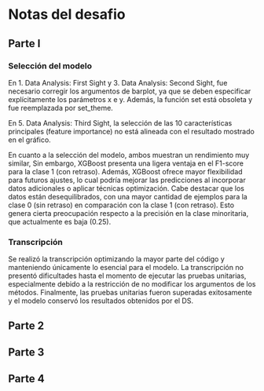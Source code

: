 # Notas del desafio

## Parte I

### Selección del modelo

En 1. Data Analysis: First Sight y 3. Data Analysis: Second Sight, fue necesario corregir los argumentos de barplot, ya que se deben especificar explícitamente los parámetros x e y. Además, la función set está obsoleta y fue reemplazada por set_theme.

En 5. Data Analysis: Third Sight, la selección de las 10 características principales (feature importance) no está alineada con el resultado mostrado en el gráfico.

En cuanto a la selección del modelo, ambos muestran un rendimiento muy similar, Sin embargo, XGBoost presenta una ligera ventaja en el F1-score para la clase 1 (con retraso). Además, XGBoost ofrece mayor flexibilidad para futuros ajustes, lo cual podría mejorar las predicciones al incorporar datos adicionales o aplicar técnicas optimización. Cabe destacar que los datos están desequilibrados, con una mayor cantidad de ejemplos para la clase 0 (sin retraso) en comparación con la clase 1 (con retraso). Esto genera cierta preocupación respecto a la precisión en la clase minoritaria, que actualmente es baja (0.25).

### Transcripción

Se realizó la transcripción optimizando la mayor parte del código y manteniendo únicamente lo esencial para el modelo. La transcripción no presentó dificultades hasta el momento de ejecutar las pruebas unitarias, especialmente debido a la restricción de no modificar los argumentos de los métodos. Finalmente, las pruebas unitarias fueron superadas exitosamente y el modelo conservó los resultados obtenidos por el DS.

## Parte 2

## Parte 3

## Parte 4
